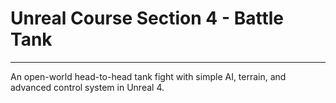 # Unreal Course Section 4 - Battle Tank
****

An open-world head-to-head tank fight with simple AI, terrain, and advanced control system in Unreal 4.
